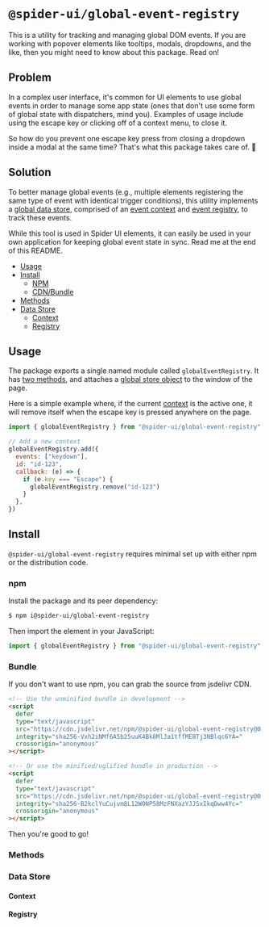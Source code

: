 # `@spider-ui/global-event-registry`

This is a utility for tracking and managing global DOM events. If you are working with popover elements like tooltips, modals, dropdowns, and the like, then you might need to know about this package. Read on!

## Problem

In a complex user interface, it's common for UI elements to use global events in order to manage some app state (ones that don't use some form of global state with dispatchers, mind you). Examples of usage include using the escape key or clicking off of a context menu, to close it.

So how do you prevent one escape key press from closing a dropdown inside a modal at the same time? That's what this package takes care of. 🎉

## Solution

To better manage global events (e.g., multiple elements registering the same type of event with identical trigger conditions), this utility implements a [global data store](#data-store), comprised of an [event context](#context) and [event registry](#registry), to track these events.

While this tool is used in Spider UI elements, it can easily be used in your own application for keeping global event state in sync. Read me at the end of this README.

- [Usage](#usage)
- [Install](#install)
  - [NPM](#npm)
  - [CDN/Bundle](#cdn-bundle)
- [Methods](#methods)
- [Data Store](#data-store)
  - [Context](#context)
  - [Registry](#registry)

## Usage

The package exports a single named module called `globalEventRegistry`. It has [two methods](#methods), and attaches a [global store object](#data-store) to the window of the page.

Here is a simple example where, if the current [context](#context) is the active one, it will remove itself when the escape key is pressed anywhere on the page.

```js
import { globalEventRegistry } from "@spider-ui/global-event-registry"

// Add a new context
globalEventRegistry.add({
  events: ["keydown"],
  id: "id-123",
  callback: (e) => {
    if (e.key === "Escape") {
      globalEventRegistry.remove("id-123")
    }
  },
})
```

## Install

`@spider-ui/global-event-registry` requires minimal set up with either npm or the distribution code.

### npm

Install the package and its peer dependency:

```sh
$ npm i@spider-ui/global-event-registry
```

Then import the element in your JavaScript:

```js
import { globalEventRegistry } from "@spider-ui/global-event-registry"
```

### Bundle

If you don't want to use npm, you can grab the source from jsdelivr CDN.

```html
<!-- Use the unminified bundle in development -->
<script
  defer
  type="text/javascript"
  src="https://cdn.jsdelivr.net/npm/@spider-ui/global-event-registry@0.2.5/dist/global-event-registry.js"
  integrity="sha256-Vxh2iNMf6A5b25uuK4Bk8MlJa1tffME8Tj3NBlqc6YA="
  crossorigin="anonymous"
></script>

<!-- Or use the minified/uglified bundle in production -->
<script
  defer
  type="text/javascript"
  src="https://cdn.jsdelivr.net/npm/@spider-ui/global-event-registry@0.2.5/dist/global-event-registry.min.js"
  integrity="sha256-B2kclYuCujvm8L12W0NP58MzFNXazYJJSxIkqDww4Yc="
  crossorigin="anonymous"
></script>
```

Then you're good to go!

### Methods

### Data Store

#### Context

#### Registry

